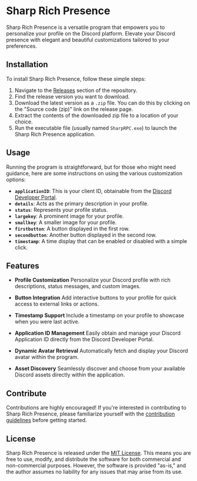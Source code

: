 # Sharp Rich Presence

Sharp Rich Presence is a versatile program that empowers you to personalize your profile on the Discord platform. Elevate your Discord presence with elegant and beautiful customizations tailored to your preferences.

## Installation
To install Sharp Rich Presence, follow these simple steps:

1. Navigate to the [Releases](https://github.com/Enmn/sharp-rpc/releases/tag/SharpRPC) section of the repository.
2. Find the release version you want to download.
3. Download the latest version as a `.zip` file. You can do this by clicking on the "Source code (zip)" link on the release page.
4. Extract the contents of the downloaded zip file to a location of your choice.
5. Run the executable file (usually named `SharpRPC.exe`) to launch the Sharp Rich Presence application.

## Usage
Running the program is straightforward, but for those who might need guidance, here are some instructions on using the various customization options:

- **`applicationID`**: This is your client ID, obtainable from the [Discord Developer Portal](https://discord.com/developers/applications).
- **`details`**: Acts as the primary description in your profile.
- **`status`**: Represents your profile status.
- **`largekey`**: A prominent image for your profile.
- **`smallkey`**: A smaller image for your profile.
- **`firstbutton`**: A button displayed in the first row.
- **`secondbutton`**: Another button displayed in the second row.
- **`timestamp`**: A time display that can be enabled or disabled with a simple click.

## Features
- **Profile Customization**
  Personalize your Discord profile with rich descriptions, status messages, and custom images.

- **Button Integration**
  Add interactive buttons to your profile for quick access to external links or actions.

- **Timestamp Support**
  Include a timestamp on your profile to showcase when you were last active.

- **Application ID Management**
  Easily obtain and manage your Discord Application ID directly from the Discord Developer Portal.

- **Dynamic Avatar Retrieval**
  Automatically fetch and display your Discord avatar within the program.

- **Asset Discovery**
  Seamlessly discover and choose from your available Discord assets directly within the application.

## Contribute

Contributions are highly encouraged! If you're interested in contributing to Sharp Rich Presence, please familiarize yourself with the [contribution guidelines](contributing.md) before getting started.

## License
Sharp Rich Presence is released under the [MIT License](LICENSE.md). This means you are free to use, modify, and distribute the software for both commercial and non-commercial purposes. However, the software is provided "as-is," and the author assumes no liability for any issues that may arise from its use.
